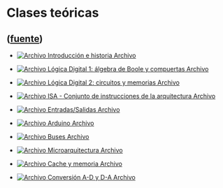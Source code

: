 # Clases teóricas
([fuente](https://campus.exactas.uba.ar/course/view.php?id=1100&section=2))
---
  - [![Archivo](https://campus.exactas.uba.ar/theme/image.php/magazine/core/1462913092/f/powerpoint) Introducción e historia Archivo](https://campus.exactas.uba.ar/mod/resource/view.php?id=57525)

  - [![Archivo](https://campus.exactas.uba.ar/theme/image.php/magazine/core/1462913092/f/pdf) Lógica Digital 1: álgebra de Boole y compuertas Archivo](https://campus.exactas.uba.ar/mod/resource/view.php?id=57526)

  - [![Archivo](https://campus.exactas.uba.ar/theme/image.php/magazine/core/1462913092/f/pdf) Lógica Digital 2: circuitos y memorias Archivo](https://campus.exactas.uba.ar/mod/resource/view.php?id=57527)

  - [![Archivo](https://campus.exactas.uba.ar/theme/image.php/magazine/core/1462913092/f/pdf) ISA - Conjunto de instrucciones de la arquitectura Archivo](https://campus.exactas.uba.ar/mod/resource/view.php?id=57528)

  - [![Archivo](https://campus.exactas.uba.ar/theme/image.php/magazine/core/1462913092/f/pdf) Entradas/Salidas Archivo](https://campus.exactas.uba.ar/mod/resource/view.php?id=57529)

  - [![Archivo](https://campus.exactas.uba.ar/theme/image.php/magazine/core/1462913092/f/pdf) Arduino Archivo](https://campus.exactas.uba.ar/mod/resource/view.php?id=57530)

  - [![Archivo](https://campus.exactas.uba.ar/theme/image.php/magazine/core/1462913092/f/pdf) Buses Archivo](https://campus.exactas.uba.ar/mod/resource/view.php?id=57531)

  - [![Archivo](https://campus.exactas.uba.ar/theme/image.php/magazine/core/1462913092/f/pdf) Microarquitectura Archivo](https://campus.exactas.uba.ar/mod/resource/view.php?id=57532)

  - [![Archivo](https://campus.exactas.uba.ar/theme/image.php/magazine/core/1462913092/f/pdf) Cache y memoria Archivo](https://campus.exactas.uba.ar/mod/resource/view.php?id=57533)

  - [![Archivo](https://campus.exactas.uba.ar/theme/image.php/magazine/core/1462913092/f/pdf) Conversión A-D y D-A Archivo](https://campus.exactas.uba.ar/mod/resource/view.php?id=57534)


